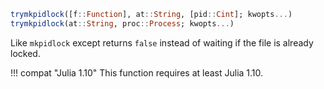 ```julia
trymkpidlock([f::Function], at::String, [pid::Cint]; kwopts...)
trymkpidlock(at::String, proc::Process; kwopts...)
```

Like `mkpidlock` except returns `false` instead of waiting if the file is already locked.

!!! compat "Julia 1.10"
    This function requires at least Julia 1.10.

